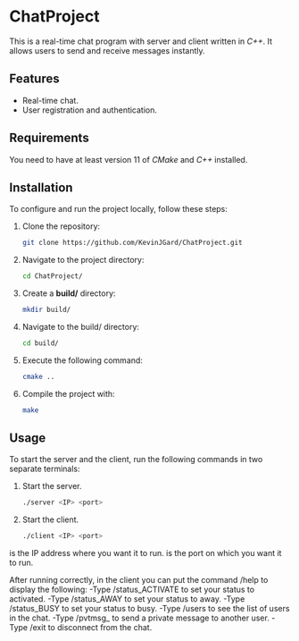 # ChatProject
This is a real-time chat program with server and client written in *C++*. It allows users to send and receive messages instantly.

## Features
- Real-time chat.
- User registration and authentication.

## Requirements
You need to have at least version 11 of *CMake* and *C++* installed.

## Installation
To configure and run the project locally, follow these steps:
1. Clone the repository:
	```bash
	git clone https://github.com/KevinJGard/ChatProject.git
	```
2. Navigate to the project directory:
	```bash
	cd ChatProject/
	```
3. Create a **build/** directory:
	```bash
	mkdir build/
	```
4. Navigate to the build/ directory:
	```bash
	cd build/
	```
5. Execute the following command:
	```bash
	cmake ..
	```
6. Compile the project with:
	```bash
	make
	```

## Usage
To start the server and the client, run the following commands in two separate terminals:
1. Start the server.
	```bash
	./server <IP> <port>
	```
2. Start the client.
	```bash
	./client <IP> <port>
	```
**<IP>** is the IP address where you want it to run.
**<port>** is the port on which you want it to run.

After running correctly, in the client you can put the command /help to display the following:
-Type /status_ACTIVATE to set your status to activated.
-Type /status_AWAY to set your status to away.
-Type /status_BUSY to set your status to busy.
-Type /users to see the list of users in the chat.
-Type /pvtmsg_<username> <message> to send a private message to another user.
-Type /exit to disconnect from the chat.